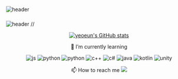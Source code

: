 ### 



![header](https://capsule-render.vercel.app/api?type=waving&color=auto&height=300&section=header&text=yeoeun's%20git&fontSize=90)



### 


![header](https://capsule-render.vercel.app/api?type=rounded&color=gradient&text=%20asdf%20&height=300&fontSize=100&textBg=true)  //



<div align="center">
<div align="center">


[![yeoeun's GitHub stats](https://github-readme-stats.vercel.app/api?username=chldudms)](https://github.com/chldudms/github-readme-stats)

  

 🌱 I’m currently learning 
  
![js](https://img.shields.io/badge/JavaScript-F7DF1E?style=for-the-badge&logo=JavaScript&logoColor=white) 
![python](https://img.shields.io/badge/Python-3776AB?style=for-the-badge&logo=python&logoColor=white) 
![python](https://img.shields.io/badge/C-00599C?style=for-the-badge&logo=c&logoColor=white) 
![c++](https://img.shields.io/badge/C%2B%2B-00599C?style=for-the-badge&logo=c%2B%2B&logoColor=white)
![c#](https://img.shields.io/badge/C%23-239120?style=for-the-badge&logo=c-sharp&logoColor=white)
![java](https://img.shields.io/badge/Java-ED8B00?style=for-the-badge&logo=openjdk&logoColor=white)
![kotlin](https://img.shields.io/badge/Kotlin-0095D5?&style=for-the-badge&logo=kotlin&logoColor=white)
![unity](https://img.shields.io/badge/Unity-100000?style=for-the-badge&logo=unity&logoColor=white)

 📫 How to reach me
  <a href="https://www.instagram.com/"><img src="https://img.shields.io/badge/Instagram-E4405F?style=flat-square&logo=Instagram&logoColor=white"/></a>

<a href="https://github-readme-stats.vercel.app/api/top-langs/?chldudms={chldudms}&theme=blue-green"/></a>


</div>
</div>
<!--
**chldudms/chldudms** is a ✨ _special_ ✨ repository because its `README.md` (this file) appears on your GitHub profile.

Here are some ideas to get you started:


-->

